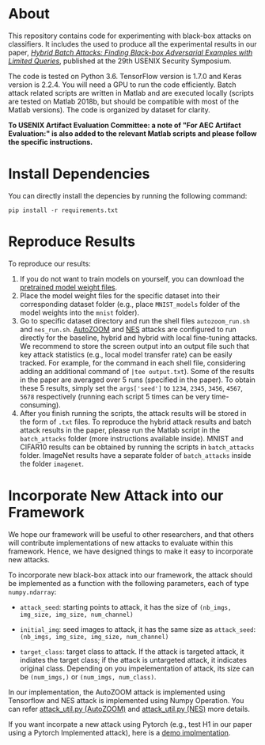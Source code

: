# About

This repository contains code for experimenting with black-box attacks on classifiers. It includes the used to produce all the experimental results in our paper, [_Hybrid Batch Attacks: Finding Black-box Adversarial Examples with Limited Queries_](https://arxiv.org/abs/1908.07000), published at the 29th USENIX Security Symposium. 

The code is tested on Python 3.6. TensorFlow version is 1.7.0 and Keras version is 2.2.4. You will need a GPU to run the code efficiently. Batch attack related scripts are written in Matlab and are executed locally (scripts are tested on Matlab 2018b, but should be compatible with most of the Matlab versions). The code is organized by dataset for clarity. 

**To USENIX Artifact Evaluation Committee: a note of "For AEC Artifact Evaluation:" is also added to the relevant Matlab scripts and please follow the specific instructions.** 

# Install Dependencies

You can directly install the depencies by running the following command:
```
pip install -r requirements.txt
```

# Reproduce Results

To reproduce our results:

1. If you do not want to train models on yourself, you can download the [pretrained model weight files](https://drive.google.com/drive/folders/1tQRRASL2qySOqUtDs12s62ssPhzgvRrZ?usp=sharing).  
2. Place the model weight files for the specific dataset into their corresponding dataset folder (e.g., place `MNIST_models` folder of the model weights into the `mnist` folder).
3. Go to specific dataset directory and run the shell files `autozoom_run.sh` and `nes_run.sh`. [AutoZOOM](https://github.com/IBM/Autozoom-Attack) and [NES](https://github.com/labsix/limited-blackbox-attacks) attacks are configured to run directly for the baseline, hybrid and hybrid with local fine-tuning attacks. We recommend to store the screen output into an output file such that key attack statistics (e.g., local model transfer rate) can be easily tracked. For example, for the command in each shell file, considering adding an additional command of `|tee output.txt`). Some of the results in the paper are averaged over 5 runs (specified in the paper). To obtain these 5 results, simply set the `args['seed']` to `1234`, `2345`, `3456`, `4567`, `5678` respectively (running each script 5 times can be very time-consuming). 
4. After you finish running the scripts, the attack results will be stored in the form of `.txt` files. To reproduce the hybrid attack results and batch attack results in the paper, please run the Matlab script in the `batch_attacks` folder (more instructions available inside). MNIST and CIFAR10 results can be obtained by running the scripts in `batch_attacks` folder. ImageNet results have a separate folder of `batch_attacks` inside the folder `imagenet`.

# Incorporate New Attack into our Framework

We hope our framework will be useful to other researchers, and that others will contribute implementations of new attacks to evaluate within this framework. Hence, we have designed things to make it easy to incorporate new attacks.

To incorporate new black-box attack into our framework, the attack should be implemented as a function with the following parameters, each of type `numpy.ndarray`:

- `attack_seed`: starting points to attack, it has the size of `(nb_imgs, img_size, img_size, num_channel)`

- `initial_img`: seed images to attack, it has the same size as `attack_seed`: `(nb_imgs, img_size, img_size, num_channel)`

- `target_class`: target class to attack. If the attack is targeted attack, it indiates the target class; if the attack is untargeted attack, it indicates original class. Depending on you impelementation of attack, its size can be `(num_imgs,)` or `(num_imgs, num_class)`.

In our implementation, the AutoZOOM attack is implemented using Tensorflow and NES attack is implemented using Numpy Operation. You can refer [attack_util.py (AutoZOOM)](https://github.com/suyeecav/Hybrid-Attack/blob/master/imagenet/autozoom/attack_utils.py) and [attack_util.py (NES)](https://github.com/suyeecav/Hybrid-Attack/blob/master/imagenet/nes/attack_utils.py) more details. 

If you want incorpate a new attack using Pytorch (e.g., test H1 in our paper using a Pytorch Implemented attack), here is a [demo implmentation](https://drive.google.com/file/d/16PodfFGcUpMIOO20Uuyry6xf79njt7Ho/view?usp=sharing).
